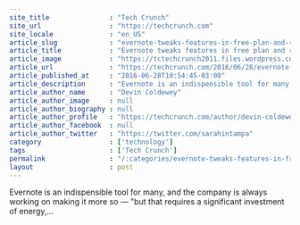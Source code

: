 ```yaml
---
site_title               : "Tech Crunch"
site_url                 : "https://techcrunch.com"
site_locale              : "en_US"
article_slug             : "evernote-tweaks-features-in-free-plan-and-raises-prices-in-paid-ones"
article_title            : "Evernote tweaks features in free plan and raises prices in paid ones"
article_image            : "https://tctechcrunch2011.files.wordpress.com/2014/11/evernote.jpg?w=764&h=400&crop=1"
article_url              : "https://techcrunch.com/2016/06/28/evernote-tweaks-features-in-free-plan-and-raises-prices-in-paid-ones/"
article_published_at     : "2016-06-28T10:54:45-03:00"
article_description      : "Evernote is an indispensible tool for many, and the company is always working on making it more so — 'but that requires a significant investment of energy,..."
article_author_name      : "Devin Coldewey"
article_author_image     : null
article_author_biography : null
article_author_profile   : "https://techcrunch.com/author/devin-coldewey/"
article_author_facebook  : null
article_author_twitter   : "https://twitter.com/sarahintampa"
category                 : ['technology']
tags                     : ['Tech Crunch']
permalink                : "/:categories/evernote-tweaks-features-in-free-plan-and-raises-prices-in-paid-ones/"
layout                   : post
---
```


Evernote is an indispensible tool for many, and the company is always working on making it more so — "but that requires a significant investment of energy,...
